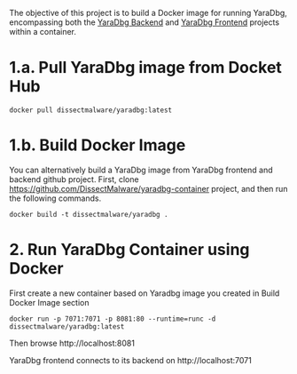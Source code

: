 The objective of this project is to build a Docker image for running YaraDbg, encompassing both the [YaraDbg Backend](https://github.com/DissectMalware/yaradbg-backend) and [YaraDbg Frontend](https://github.com/DissectMalware/yaradbg-frontend) projects within a container.

# 1.a. Pull YaraDbg image from Docket Hub
```
docker pull dissectmalware/yaradbg:latest
```
# 1.b. Build Docker Image
You can alternatively build a YaraDbg image from YaraDbg frontend and backend github project. 
First, clone https://github.com/DissectMalware/yaradbg-container project, and then run the following commands.
```
docker build -t dissectmalware/yaradbg .
```

# 2. Run YaraDbg Container using Docker
First create a new container based on Yaradbg image you created in Build Docker Image section
```
docker run -p 7071:7071 -p 8081:80 --runtime=runc -d dissectmalware/yaradbg:latest
```
Then browse http://localhost:8081

YaraDbg frontend connects to its backend on http://localhost:7071




